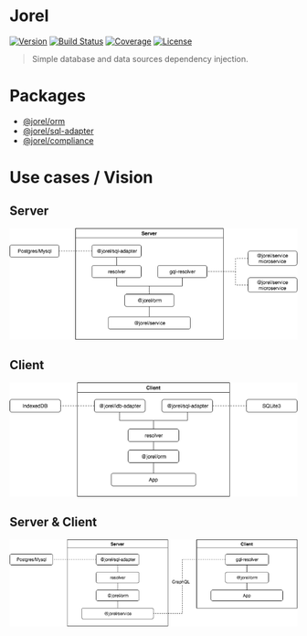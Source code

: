 # Jorel

[![Version](https://img.shields.io/npm/v/@jorel/orm.svg)](https://www.npmjs.com/package/@jorel/orm)
[![Build Status](https://img.shields.io/travis/rafamel/jorel.svg)](https://travis-ci.org/rafamel/jorel)
[![Coverage](https://img.shields.io/coveralls/rafamel/jorel.svg)](https://coveralls.io/github/rafamel/jorel)
[![License](https://img.shields.io/github/license/rafamel/jorel.svg)](https://github.com/rafamel/jorel/blob/master/LICENSE)

> Simple database and data sources dependency injection.

# Packages

* [@jorel/orm](https://github.com/rafamel/jorel/tree/master/packages/orm)
* [@jorel/sql-adapter](https://github.com/rafamel/jorel/tree/master/packages/sql-adapter)
* [@jorel/compliance](https://github.com/rafamel/jorel/tree/master/packages/compliance)

# Use cases / Vision

## Server

![Server use case](https://raw.githubusercontent.com/rafamel/jorel/master/assets/server.png)

## Client

![Client use case](https://raw.githubusercontent.com/rafamel/jorel/master/assets/client.png)

## Server & Client

![Server & Client use case](https://raw.githubusercontent.com/rafamel/jorel/master/assets/server-client.png)